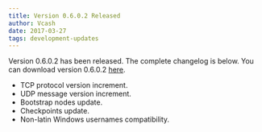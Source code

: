 ```yaml
---
title: Version 0.6.0.2 Released
author: Vcash
date: 2017-03-27
tags: development-updates
---
```

Version 0.6.0.2 has been released. The complete changelog is below. You can
download version 0.6.0.2 [here](https://vcash.info/downloads).

- TCP protocol version increment.
- UDP message version increment.
- Bootstrap nodes update.
- Checkpoints update.
- Non-latin Windows usernames compatibility.
